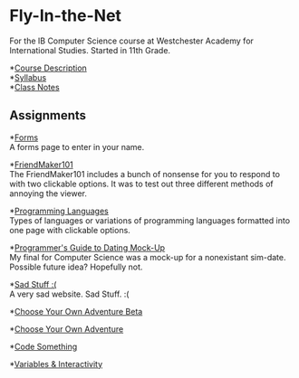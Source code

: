 # Fly-In-the-Net
For the IB Computer Science course at Westchester Academy for International Studies.
Started in 11th Grade.

*[Course Description](https://rendomel000.github.io/Fly-In-the-Net/Course-Description)  
*[Syllabus](https://rendomel000.github.io/Fly-In-the-Net/Syllabus)  
*[Class Notes](https://rendomel000.github.io/Fly-In-the-Net/Class-Notes)  

## Assignments
*[Forms](https://rendomel000.github.io/Fly-In-the-Net/FormsModified.html)  
A forms page to enter in your name.  
  
*[FriendMaker101](https://rendomel000.github.io/Fly-In-the-Net/ThreeMethods.html)  
The FriendMaker101 includes a bunch of nonsense for you to respond to with two clickable options. It was to test out three different methods of annoying the viewer.  
  
*[Programming Languages](https://rendomel000.github.io/Fly-In-the-Net/ProgrammingLanguages.html)  
Types of languages or variations of programming languages formatted into one page with clickable options.

*[Programmer's Guide to Dating Mock-Up](https://rendomel000.github.io/Fly-In-the-Net/RendonMelody_Final.pdf)  
My final for Computer Science was a mock-up for a nonexistant sim-date. Possible future idea? Hopefully not.

*[Sad Stuff :(](https://rendomel000.github.io/Fly-In-the-Net/CodeSomething.html)      
A very sad website. Sad Stuff. :(

*[Choose Your Own Adventure Beta](https://rendomel000.github.io/Fly-In-the-Net/ChooseYourOwnAdventure.html)

*[Choose Your Own Adventure](https://rendomel000.github.io/Fly-In-the-Net/ChooseYourOwnAdventure/RendonMelody_ChooseYourOwnAdventure4.html)

*[Code Something](https://rendomel000.github.io/Fly-In-the-Net/CodeSomething.html)

*[Variables & Interactivity](https://rendomel000.github.io/Fly-In-the-Net/RendonMelody_Variables%20%26%20Localized%20Interactivity%202/p5js.html)
